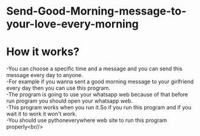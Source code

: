 # Send-Good-Morning-message-to-your-love-every-morning

<h1>How it works?</h1>

-You can choose a specific time and a message and you can send this message every day to anyone.<br/>
-For example if you wanna sent a good morning message to your girlfriend every day then you can use this program.<br/>
-The program is going to use your whatsapp web because of that before run program you should open your whatsapp web.<br/>
-This program works when you run it.So if you run this program and if you wait it to work it won't work.<br/>
-You should use pythoneverywhere web site to run this program properly<br//>

